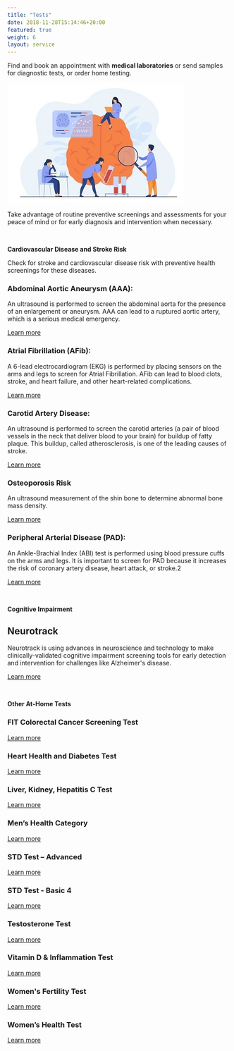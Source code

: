 ```yaml
---
title: "Tests"
date: 2018-11-28T15:14:46+20:00 
featured: true
weight: 6
layout: service
---
```


Find and book an appointment with **medical laboratories** or send samples for diagnostic tests, or order home testing.

![Medical Tests](/images/illustrations/tests.jpg)
 

Take advantage of routine preventive screenings and assessments for your peace of mind or for early diagnosis and intervention when necessary.

<br>

**Cardiovascular Disease and Stroke Risk** 

Check for stroke and cardiovascular disease risk with preventive health screenings for these diseases.

### Abdominal Aortic Aneurysm (AAA):
An ultrasound is performed to screen the abdominal aorta for the presence of an enlargement or aneurysm. AAA can lead to a ruptured aortic artery, which is a serious medical emergency.

<a href="http://llsa.go2cloud.org/aff_c?offer_id=1017&aff_id=1742" target="_blank"> Learn more </a>

### Atrial Fibrillation (AFib):
A 6-lead electrocardiogram (EKG) is performed by placing sensors on the arms and legs to screen for Atrial Fibrillation. AFib can lead to blood clots, stroke, and heart failure, and other heart-related complications.

<a href="http://llsa.go2cloud.org/aff_c?offer_id=1017&aff_id=1742" target="_blank"> Learn more </a>

### Carotid Artery Disease:
An ultrasound is performed to screen the carotid arteries (a pair of blood vessels in the neck that deliver blood to your brain) for buildup of fatty plaque. This buildup, called atherosclerosis, is one of the leading causes of stroke.

<a href="http://llsa.go2cloud.org/aff_c?offer_id=1017&aff_id=1742" target="_blank"> Learn more </a>

### Osteoporosis Risk
An ultrasound measurement of the shin bone to determine abnormal bone mass density.

<a href="http://llsa.go2cloud.org/aff_c?offer_id=1017&aff_id=1742" target="_blank"> Learn more </a>

### Peripheral Arterial Disease (PAD):
An Ankle-Brachial Index (ABI) test is performed using blood pressure cuffs on the arms and legs. It is important to screen for PAD because it increases the risk of coronary artery disease, heart attack, or stroke.2

<a href="http://llsa.go2cloud.org/aff_c?offer_id=1017&aff_id=1742" target="_blank"> Learn more </a>

<br>

**Cognitive Impairment**

## Neurotrack
Neurotrack is using advances in neuroscience and technology to make clinically-validated cognitive impairment screening tools for early detection and intervention for challenges like Alzheimer's disease.

<a href="https://neurotrack.com/products" target="_blank"> Learn more </a>

<br>

**Other At-Home Tests**

### FIT Colorectal Cancer Screening Test	 

<a href=" http://llsa.go2cloud.org/aff_c?offer_id=1096&aff_id=1742" target="_blank"> Learn more </a>

### Heart Health and Diabetes Test	 

<a href=" http://llsa.go2cloud.org/aff_c?offer_id=1095&aff_id=1742" target="_blank"> Learn more </a>

### Liver, Kidney, Hepatitis C Test	 

<a href=" http://llsa.go2cloud.org/aff_c?offer_id=1102&aff_id=1742" target="_blank"> Learn more </a>

### Men’s Health Category	 

<a href=" http://llsa.go2cloud.org/aff_c?offer_id=1098&aff_id=1742" target="_blank"> Learn more </a>

### STD Test – Advanced	 

<a href=" http://llsa.go2cloud.org/aff_c?offer_id=1099&aff_id=1742" target="_blank"> Learn more </a>

### STD Test - Basic 4	 

<a href=" http://llsa.go2cloud.org/aff_c?offer_id=1100&aff_id=1742" target="_blank"> Learn more </a>

### Testosterone Test	 

<a href=" http://llsa.go2cloud.org/aff_c?offer_id=1103&aff_id=1742" target="_blank"> Learn more </a>

### Vitamin D & Inflammation Test	 

<a href=" http://llsa.go2cloud.org/aff_c?offer_id=1101&aff_id=1742" target="_blank"> Learn more </a>

### Women's Fertility Test 	 

<a href=" http://llsa.go2cloud.org/aff_c?offer_id=1104&aff_id=1742" target="_blank"> Learn more </a>

### Women’s Health Test	 

<a href=" http://llsa.go2cloud.org/aff_c?offer_id=1097&aff_id=1742" target="_blank"> Learn more </a>
